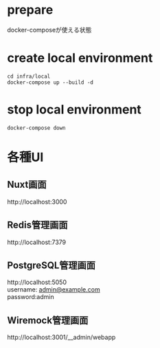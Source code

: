 # prepare
docker-composeが使える状態

# create local environment
```
cd infra/local
docker-compose up --build -d
```
# stop local environment
```
docker-compose down
```

# 各種UI
## Nuxt画面
http://localhost:3000
## Redis管理画面
http://localhost:7379
## PostgreSQL管理画面
http://localhost:5050  
username: admin@example.com  
password:admin
## Wiremock管理画面
http://localhost:3001/__admin/webapp